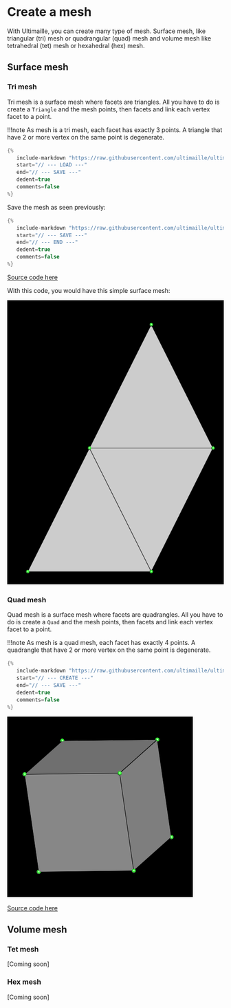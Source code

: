 # Create a mesh

With Ultimaille, you can create many type of mesh. Surface mesh, like triangular (tri) mesh or quadrangular (quad) mesh and volume mesh like tetrahedral (tet) mesh or hexahedral (hex) mesh.

## Surface mesh

### Tri mesh

Tri mesh is a surface mesh where facets are triangles. All you have to do is create a `Triangle` and the mesh points, then facets and link each vertex facet to a point.

!!!note
      As mesh is a tri mesh, each facet has exactly 3 points. A triangle that have 2 or more vertex on the same point is degenerate.

```cpp 
{%
   include-markdown "https://raw.githubusercontent.com/ultimaille/ultimaille-examples/master/examples/create_tri_mesh.cpp"
   start="// --- LOAD ---"
   end="// --- SAVE ---"
   dedent=true
   comments=false
%}
```

Save the mesh as seen previously:

```cpp 
{%
   include-markdown "https://raw.githubusercontent.com/ultimaille/ultimaille-examples/master/examples/create_tri_mesh.cpp"
   start="// --- SAVE ---"
   end="// --- END ---"
   dedent=true
   comments=false
%}
```

[Source code here](https://github.com/ultimaille/ultimaille-examples/blob/master/examples/create_tri_mesh.cpp)

With this code, you would have this simple surface mesh:

![Tri surface](../assets/vertices.png "Tri surface")

### Quad mesh

Quad mesh is a surface mesh where facets are quadrangles. All you have to do is create a `Quad` and the mesh points, then facets and link each vertex facet to a point.

!!!note
      As mesh is a quad mesh, each facet has exactly 4 points. A quadrangle that have 2 or more vertex on the same point is degenerate.

```cpp 
{%
   include-markdown "https://raw.githubusercontent.com/ultimaille/ultimaille-examples/master/examples/edit_mesh.cpp"
   start="// --- CREATE ---"
   end="// --- SAVE ---"
   dedent=true
   comments=false
%}
```

![Quad surface](../assets/cube.png "Quad surface")

[Source code here](https://github.com/ultimaille/ultimaille-examples/blob/master/examples/edit_mesh.cpp)

## Volume mesh

### Tet mesh

[Coming soon]

### Hex mesh

[Coming soon]